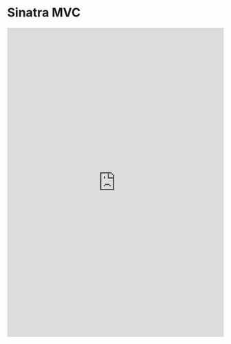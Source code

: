 # Sinatra MVC

<iframe width="100%" height="720" src="https://www.youtube.com/embed/UO1N4TirWlA-VE?rel=0&showinfo=0" frameborder="0" allowfullscreen></iframe>
